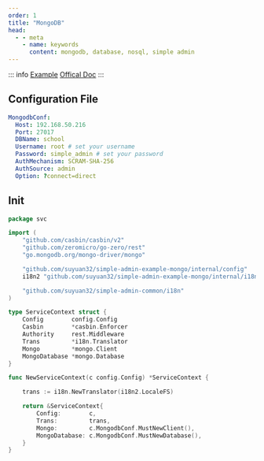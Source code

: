 ```yaml
---
order: 1
title: "MongoDB"
head:
  - - meta
    - name: keywords
      content: mongodb, database, nosql, simple admin
---
```


::: info
[Example](https://github.com/suyuan32/simple-admin-example-features/tree/main/mongo) [Offical Doc](https://github.com/mongodb/mongo-go-driver)
:::

## Configuration File

```yaml
MongodbConf:
  Host: 192.168.50.216
  Port: 27017
  DBName: school
  Username: root # set your username
  Password: simple_admin # set your password
  AuthMechanism: SCRAM-SHA-256
  AuthSource: admin
  Option: ?connect=direct
```

## Init

```go
package svc

import (
	"github.com/casbin/casbin/v2"
	"github.com/zeromicro/go-zero/rest"
	"go.mongodb.org/mongo-driver/mongo"

	"github.com/suyuan32/simple-admin-example-mongo/internal/config"
	i18n2 "github.com/suyuan32/simple-admin-example-mongo/internal/i18n"

	"github.com/suyuan32/simple-admin-common/i18n"
)

type ServiceContext struct {
	Config        config.Config
	Casbin        *casbin.Enforcer
	Authority     rest.Middleware
	Trans         *i18n.Translator
	Mongo         *mongo.Client
	MongoDatabase *mongo.Database
}

func NewServiceContext(c config.Config) *ServiceContext {

	trans := i18n.NewTranslator(i18n2.LocaleFS)

	return &ServiceContext{
		Config:        c,
		Trans:         trans,
		Mongo:         c.MongodbConf.MustNewClient(),
		MongoDatabase: c.MongodbConf.MustNewDatabase(),
	}
}
```
